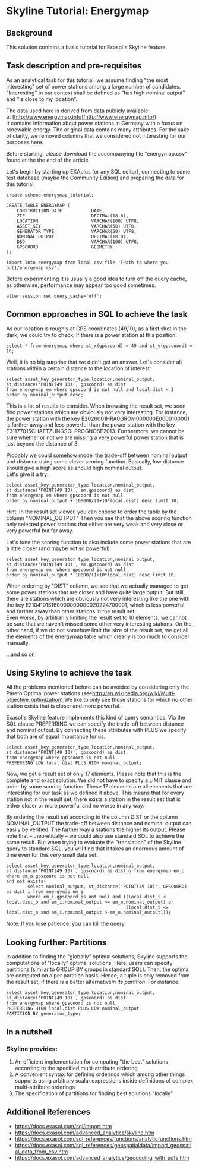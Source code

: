 # Skyline Tutorial: Energymap 
## Background

This solution contains a basic tutorial for Exasol's Skyline feature.

## Task description and pre-requisites

As an analytical task for this tutorial, we assume finding "the most interesting" set of power stations among a large number of candidates. "Interesting" in our context shall be defined as "has high nominal output" and "is close to my location".

The data used here is derived from data publicly available at [http://www.energymap.info](http://www.energymap.info/)  
It contains information about power stations in Germany with a focus on renewable energy. The original data contains many attributes. For the sake of clarity, we removed columns that we considered not interesting for our purposes here.

Before starting, please download the accompanying file "energymap.csv" found at the the end of the article.

Let's begin by starting up EXAplus (or any SQL editor), connecting to some test database (maybe the Community Edition) and preparing the data for this tutorial.


```"code-sql"
create schema energymap_tutorial;

CREATE TABLE ENERGYMAP (
    CONSTRUCTION_DATE           DATE,
    ZIP                         DECIMAL(18,0),
    LOCATION                    VARCHAR(100) UTF8,
    ASSET_KEY                   VARCHAR(50) UTF8,
    GENERATOR_TYPE              VARCHAR(50) UTF8,
    NOMINAL_OUTPUT              DECIMAL(18,0),
    DSO                         VARCHAR(100) UTF8,
    GPSCOORD                    GEOMETRY
);
```

```"code-sql"
import into energymap from local csv file '[Path to where you put]/energymap.csv';
```
Before experimenting it is usually a good idea to turn off the query cache, as otherwise, performance may appear too good sometimes.


```"code-sql"
alter session set query_cache='off';
```
## Common approaches in SQL to achieve the task

As our location is roughly at GPS coordinates (49,10), as a first shot in the dark, we could try to check, if there is a power station at this position.


```"code-sql"
select * from energymap where st_x(gpscoord) = 49 and st_y(gpscoord) = 10; 
```
Well, it is no big surprise that we didn't get an answer. Let's consider all stations within a certain distance to the location of interest:


```"code-sql"
select asset_key,generator_type,location,nominal_output, st_distance('POINT(49 10)', gpscoord) as dist 
from energymap em where gpscoord is not null and local.dist < 3 
order by nominal_output desc; 
```
This is a lot of results to consider. When browsing the result set, we soon find power stations which are obviously not very interesting. For instance, the power station with the key E2026001HRA0GROM000000E0000100001 is farther away and less powerful than the power station with the key E3117701SCHAETZUNGSOLPROGNOSE2013. Furthermore, we cannot be sure whether or not we are missing a very powerful power station that is just beyond the distance of 3.

Probably we could somehow model the trade-off between nominal output and distance using some clever scoring function. Basically, low distance should give a high score as should high nominal output.  
Let's give it a try:


```"code-sql"
select asset_key,generator_type,location,nominal_output, st_distance('POINT(49 10)', em.gpscoord) as dist 
from energymap em where gpscoord is not null 
order by nominal_output + 100000/(1+10*local.dist) desc limit 10; 
```
Hint: In the result set viewer, you can choose to order the table by the column "NOMINAL_OUTPUT" Then you see that the above scoring function only selected power stations that either are very weak and very close or very powerful but far away.

Let's tune the scoring function to also include some power stations that are a little closer (and maybe not so powerful):


```"code-sql"
select asset_key,generator_type,location,nominal_output, st_distance('POINT(49 10)', em.gpscoord) as dist 
from energymap em  where gpscoord is not null 
order by nominal_output * 10000/(1+10*local.dist) desc limit 10; 
```
When ordering by "DIST" column, we see that we actually managed to get some power stations that are closer and have quite large output. But still, there are stations which are obviously not very interesting like the one with the key E2104101S160000000000020224700001, which is less powerful and farther away than other stations in the result set.  
Even worse, by arbitrarily limiting the result set to 10 elements, we cannot be sure that we haven't missed some other very interesting stations. On the other hand, if we do not somehow limit the size of the result set, we get all the elements of the energymap table which clearly is too much to consider manually.

...and so on

## Using Skyline to achieve the task

All the problems mentioned before can be avoided by considering only the Pareto Optimal power stations (see<http://en.wikipedia.org/wiki/Multi-objective_optimization):>We like to only see those stations for which no other station exists that is closer and more powerful.

Exasol's Skyline feature implements this kind of query semantics. Via the SQL clause PREFERRING we can specify the trade-off between distance and nominal output. By connecting these attributes with PLUS we specify that both are of equal importance for us.


```"code-sql"
select asset_key,generator_type,location,nominal_output, st_distance('POINT(49 10)', gpscoord) as dist 
from energymap where gpscoord is not null  
PREFERRING LOW local.dist PLUS HIGH nominal_output; 
```
Now, we get a result set of only 17 elements. Please note that this is the complete and exact solution. We did not have to specify a LIMIT clause and order by some scoring function. These 17 elements are all elements that are interesting for our task as we defined it above. This means that for every station not in the result set, there exists a station in the result set that is either closer or more powerful and no worse in any way.

By ordering the result set according to the column DIST or the column NOMINAL_OUTPUT the trade-off between distance and nominal output can easily be verified: The farther way a stations the higher its output. Please note that – theoretically – we could also use standard SQL to achieve the same result. But when trying to evaluate the "translation" of the Skyline query to standard SQL, you will find that it takes an enormous amount of time even for this very small data set:


```"code-sql"
select asset_key,generator_type,location,nominal_output, st_distance('POINT(49 10)', gpscoord) as dist_o from energymap em_o
where em_o.gpscoord is not null
and not exists(
        select nominal_output, st_distance('POINT(49 10)', GPSCOORD) as dist_i from energymap em_i
        where em_i.gpscoord is not null and ((local.dist_i < local.dist_o and em_i.nominal_output >= em_o.nominal_output) or
                                             (local.dist_i <= local.dist_o and em_i.nominal_output > em_o.nominal_output))); 
```
Note: If you lose patience, you can kill the query

## Looking further: Partitions

In addition to finding the "globally" optimal solutions, Skyline supports the computations of "locally" optimal solutions. Here, users can specify partitions (similar to GROUP BY groups in standard SQL). Then, the optima are computed on a per partition basis. Hence, a tuple is only removed from the result set, if there is a better alternative*in its partition*. For instance:


```"code-sql"
select asset_key,generator_type,location,nominal_output, st_distance('POINT(49 10)', gpscoord) as dist 
from energymap where gpscoord is not null 
PREFERRING HIGH local.dist PLUS LOW nominal_output 
PARTITION BY generator_type; 
```
## In a nutshell

### Skyline provides:

1. An efficient implementation for computing "the best" solutions according to the specified multi-attribute ordering
2. A convenient syntax for defining orderings which among other things supports using arbitrary scalar expressions inside definitions of complex multi-attribute orderings
3. The specification of partitions for finding best solutions "locally"

## Additional References

* <https://docs.exasol.com/sql/import.htm>
* <https://docs.exasol.com/advanced_analytics/skyline.htm>
* <https://docs.exasol.com/sql_references/functions/analyticfunctions.htm>
* <https://docs.exasol.com/sql_references/geospatialdata/import_geospatial_data_from_csv.htm>
* <https://docs.exasol.com/advanced_analytics/geocoding_with_udfs.htm>
